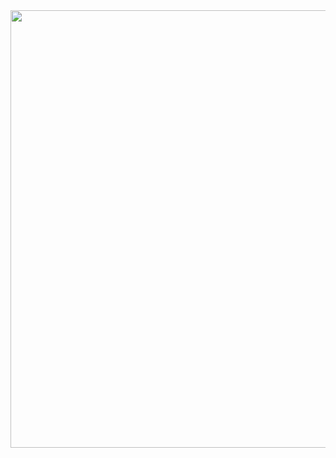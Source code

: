 <div align="center">
<img src="https://github.com/LeaCastanet/ReadMeGif/blob/main/gifLea.gif?raw=true" width="700"/>
</div>
